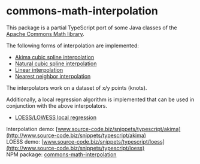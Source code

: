 # commons-math-interpolation

This package is a partial TypeScript port of some Java classes of the [Apache Commons Math library](http://commons.apache.org/math).

The following forms of interpolation are implemented:

- [Akima cubic spline interpolation](https://en.wikipedia.org/wiki/Akima_spline)
- [Natural cubic spline interpolation](https://en.wikipedia.org/wiki/Spline_interpolation)
- [Linear interpolation](https://en.wikipedia.org/wiki/Linear_interpolation)
- [Nearest neighbor interpolation](https://en.wikipedia.org/wiki/Nearest-neighbor_interpolation)

The interpolators work on a dataset of x/y points (knots).

Additionally, a local regression algorithm is implemented that can be used in conjunction with the above interpolators.

- [LOESS/LOWESS local regression](https://en.wikipedia.org/wiki/Local_regression)

Interpolation demo: [www.source-code.biz/snippets/typescript/akima](http://www.source-code.biz/snippets/typescript/akima)<br>
LOESS demo: [www.source-code.biz/snippets/typescript/loess](http://www.source-code.biz/snippets/typescript/loess)<br>
NPM package: [commons-math-interpolation](https://www.npmjs.com/package/commons-math-interpolation)
